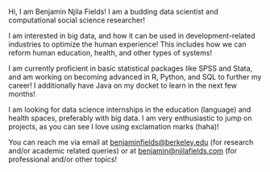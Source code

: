 Hi, I am Benjamin Njila Fields! I am a budding data scientist and computational social science researcher!

I am interested in big data, and how it can be used in development-related industries to optimize the human experience! 
      This includes how we can reform human education, health, and other types of systems!

I am currently proficient in basic statistical packages like SPSS and Stata, and am working on becoming advanced in R, Python, and SQL to further my career!
      I additionally have Java on my docket to learn in the next few months!

I am looking for data science internships in the education (language) and health spaces, preferably with big data. 
      I am very enthusiastic to jump on projects, as you can see I love using exclamation marks (haha)!

You can reach me via email at benjaminfields@berkeley.edu (for research and/or academic related queries) 
      or at benjamin@njilafields.com (for professional and/or other topics!
